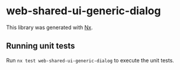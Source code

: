 # web-shared-ui-generic-dialog

This library was generated with [Nx](https://nx.dev).

## Running unit tests

Run `nx test web-shared-ui-generic-dialog` to execute the unit tests.
